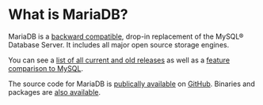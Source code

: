 
# What is MariaDB?

MariaDB is a [backward compatible](https://app.gitbook.com/s/aEnK0ZXmUbJzqQrTjFyb/compatibility-and-differences/mariadb-vs-mysql-compatibility), drop-in replacement of the MySQL® Database Server. It includes all major open source storage engines.


You can see a [list of all current and old releases](/kb/en/new-and-old-releases/) as well as a [feature comparison to MySQL](https://app.gitbook.com/s/aEnK0ZXmUbJzqQrTjFyb/compatibility-and-differences/mariadb-vs-mysql-features).


The source code for MariaDB is [publically available](../../../clients-and-utilities/server-client-software/download/getting-the-mariadb-source-code.md) on 
[GitHub](https://github.com/MariaDB/server). Binaries and packages are [also available](https://mariadb.org/download).

